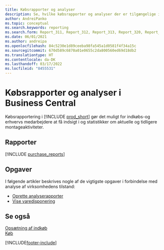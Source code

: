 ```yaml
---
title: Købsrapporter og analyser
description: Se, hvilke købsrapporter og analyser der er tilgængelige i standardversionen af Business Central, så du kan holde styr på virksomheden.
author: AndreiPanko
ms.topic: conceptual
ms.search.keywords: reporting
ms.search.form: Report_311, Report_312, Report_313, Report_320, Report_709, Report_707, Report_709, Report_714, Report_716, Report_720
ms.date: 06/01/2021
ms.author: andreipa
ms.openlocfilehash: 84c5230e1d89ceeba98fa545a1d0581f4f34a15c
ms.sourcegitcommit: 670d589c6870a01e0655c2da800560ed69d18db2
ms.translationtype: HT
ms.contentlocale: da-DK
ms.lasthandoff: 03/17/2022
ms.locfileid: "8455531"
---
```

# <a name="purchase-reports-and-analytics-in-business-central"></a>Købsrapporter og analyser i Business Central

Købsrapportering i [!INCLUDE [prod_short](includes/prod_short.md)] gør det muligt for indkøbs-og erhvervs medarbejdere at få indsigt i og statistikker om aktuelle og tidligere montageaktiviteter.  

## <a name="reports"></a>Rapporter
[!INCLUDE [purchase_reports](includes/purchase-reports-include.md)]

## <a name="tasks"></a>Opgaver
I følgende artikler beskrives nogle af de vigtigste opgaver i forbindelse med analyse af virksomhedens tilstand:

* [Oprette analyserapporter](bi-how-create-analysis-views-reports.md)  
* [Vise varedisponering](inventory-how-availability-overview.md)  


## <a name="see-also"></a>Se også
[Opsætning af indkøb](purchasing-setup-purchasing.md)  
[Køb](purchasing-manage-purchasing.md)  

[!INCLUDE[footer-include](includes/footer-banner.md)]
